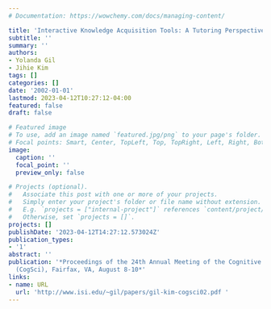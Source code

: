 ```yaml
---
# Documentation: https://wowchemy.com/docs/managing-content/

title: 'Interactive Knowledge Acquisition Tools: A Tutoring Perspective'
subtitle: ''
summary: ''
authors:
- Yolanda Gil
- Jihie Kim
tags: []
categories: []
date: '2002-01-01'
lastmod: 2023-04-12T10:27:12-04:00
featured: false
draft: false

# Featured image
# To use, add an image named `featured.jpg/png` to your page's folder.
# Focal points: Smart, Center, TopLeft, Top, TopRight, Left, Right, BottomLeft, Bottom, BottomRight.
image:
  caption: ''
  focal_point: ''
  preview_only: false

# Projects (optional).
#   Associate this post with one or more of your projects.
#   Simply enter your project's folder or file name without extension.
#   E.g. `projects = ["internal-project"]` references `content/project/deep-learning/index.md`.
#   Otherwise, set `projects = []`.
projects: []
publishDate: '2023-04-12T14:27:12.573024Z'
publication_types:
- '1'
abstract: ''
publication: '*Proceedings of the 24th Annual Meeting of the Cognitive Science Society
  (CogSci), Fairfax, VA, August 8-10*'
links:
- name: URL
  url: 'http://www.isi.edu/~gil/papers/gil-kim-cogsci02.pdf '
---
```

